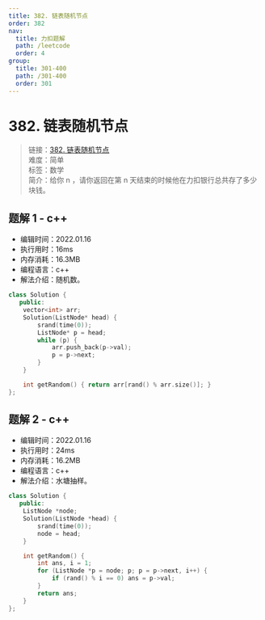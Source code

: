 ```yaml
---
title: 382. 链表随机节点
order: 382
nav:
  title: 力扣题解
  path: /leetcode
  order: 4
group:
  title: 301-400
  path: /301-400
  order: 301
---
```


# 382. 链表随机节点

> 链接：[382. 链表随机节点](https://leetcode-cn.com/problems/calculate-money-in-leetcode-bank/)  
> 难度：简单  
> 标签：数学  
> 简介：给你 n ，请你返回在第 n 天结束的时候他在力扣银行总共存了多少块钱。

## 题解 1 - c++

- 编辑时间：2022.01.16
- 执行用时：16ms
- 内存消耗：16.3MB
- 编程语言：c++
- 解法介绍：随机数。

```c++
class Solution {
   public:
    vector<int> arr;
    Solution(ListNode* head) {
        srand(time(0));
        ListNode* p = head;
        while (p) {
            arr.push_back(p->val);
            p = p->next;
        }
    }

    int getRandom() { return arr[rand() % arr.size()]; }
};
```

## 题解 2 - c++

- 编辑时间：2022.01.16
- 执行用时：24ms
- 内存消耗：16.2MB
- 编程语言：c++
- 解法介绍：水塘抽样。

```c++
class Solution {
   public:
    ListNode *node;
    Solution(ListNode *head) {
        srand(time(0));
        node = head;
    }

    int getRandom() {
        int ans, i = 1;
        for (ListNode *p = node; p; p = p->next, i++) {
            if (rand() % i == 0) ans = p->val;
        }
        return ans;
    }
};
```
